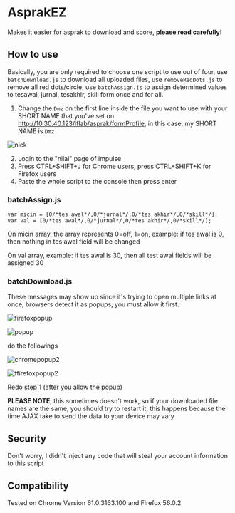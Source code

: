 # AsprakEZ
Makes it easier for asprak to download and score, **please read carefully!**

## How to use
Basically, you are only required to choose one script to use out of four, use `batchDownload.js` to download all uploaded files, use `removeRedDots.js` to remove all red dots/circle, use `batchAssign.js` to assign determined values to tesawal, jurnal, tesakhir, skill form once and for all.

1. Change the `Dmz` on the first line inside the file you want to use with your SHORT NAME that you've set on http://10.30.40.123/iflab/asprak/formProfile, in this case, my SHORT NAME is `Dmz`

![nick](https://user-images.githubusercontent.com/4760947/32130756-8522fa4a-bbc8-11e7-8e2d-b85e2885d485.png)

2. Login to the "nilai" page of impulse
3. Press CTRL+SHIFT+J for Chrome users, press CTRL+SHIFT+K for Firefox users
4. Paste the whole script to the console then press enter

### batchAssign.js
```
var micin = [0/*tes awal*/,0/*jurnal*/,0/*tes akhir*/,0/*skill*/];
var val = [0/*tes awal*/,0/*jurnal*/,0/*tes akhir*/,0/*skill*/];
```

On micin array, the array represents 0=off, 1=on, example: if tes awal is 0, then nothing in tes awal field will be changed

On val array, example: if tes awal is 30, then all test awal fields will be assigned 30

### batchDownload.js
These messages may show up since it's trying to open multiple links at once, browsers detect it as popups, you must allow it first.

![firefoxpopup](https://user-images.githubusercontent.com/4760947/32130562-d0365a08-bbc4-11e7-9af5-ce767afcd1de.png)

![popup](https://user-images.githubusercontent.com/4760947/32130563-d06864d0-bbc4-11e7-8897-b26c4bc77262.png)

do the followings

![chromepopup2](https://user-images.githubusercontent.com/4760947/32130560-cfcded1a-bbc4-11e7-86b9-bab41e9073e6.png)

![ffirefoxpopup2](https://user-images.githubusercontent.com/4760947/32130561-d0042f6a-bbc4-11e7-9442-ba8e4dafaa3f.png)

Redo step 1 (after you allow the popup)

**PLEASE NOTE**, this sometimes doesn't work, so if your downloaded file names are the same, you should try to restart it, this happens because the time AJAX take to send the data to your device may vary

## Security
Don't worry, I didn't inject any code that will steal your account information to this script

## Compatibility
Tested on Chrome Version 61.0.3163.100 and Firefox 56.0.2
